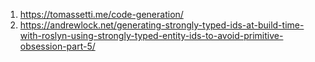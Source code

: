 1. https://tomassetti.me/code-generation/
2. https://andrewlock.net/generating-strongly-typed-ids-at-build-time-with-roslyn-using-strongly-typed-entity-ids-to-avoid-primitive-obsession-part-5/
